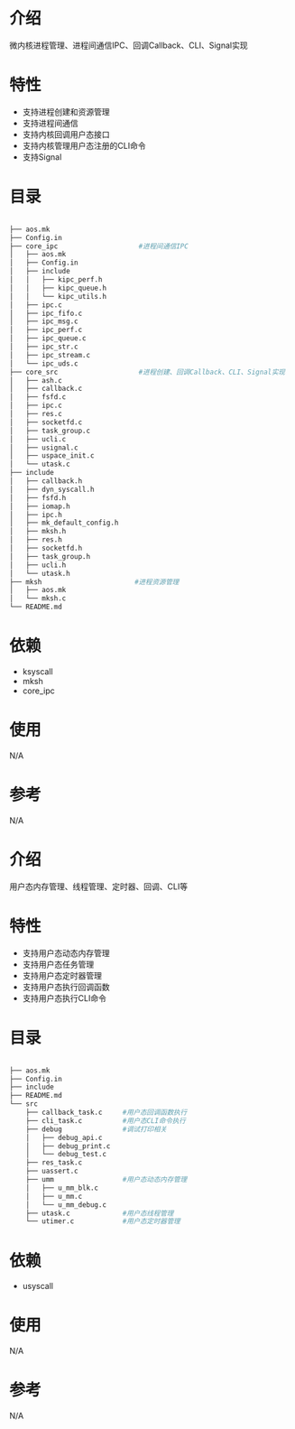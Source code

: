 # 介绍
微内核进程管理、进程间通信IPC、回调Callback、CLI、Signal实现

# 特性
- 支持进程创建和资源管理
- 支持进程间通信
- 支持内核回调用户态接口
- 支持内核管理用户态注册的CLI命令
- 支持Signal

# 目录
```sh

├── aos.mk
├── Config.in
├── core_ipc                    #进程间通信IPC
│   ├── aos.mk
│   ├── Config.in
│   ├── include
│   │   ├── kipc_perf.h
│   │   ├── kipc_queue.h
│   │   └── kipc_utils.h
│   ├── ipc.c
│   ├── ipc_fifo.c
│   ├── ipc_msg.c
│   ├── ipc_perf.c
│   ├── ipc_queue.c
│   ├── ipc_str.c
│   ├── ipc_stream.c
│   └── ipc_uds.c
├── core_src                    #进程创建、回调Callback、CLI、Signal实现
│   ├── ash.c
│   ├── callback.c
│   ├── fsfd.c
│   ├── ipc.c
│   ├── res.c
│   ├── socketfd.c
│   ├── task_group.c
│   ├── ucli.c
│   ├── usignal.c
│   ├── uspace_init.c
│   └── utask.c
├── include
│   ├── callback.h
│   ├── dyn_syscall.h
│   ├── fsfd.h
│   ├── iomap.h
│   ├── ipc.h
│   ├── mk_default_config.h
│   ├── mksh.h
│   ├── res.h
│   ├── socketfd.h
│   ├── task_group.h
│   ├── ucli.h
│   └── utask.h
├── mksh                       #进程资源管理
│   ├── aos.mk
│   └── mksh.c
└── README.md

```
# 依赖
- ksyscall
- mksh
- core_ipc

# 使用
N/A

# 参考
N/A


# 介绍
用户态内存管理、线程管理、定时器、回调、CLI等

# 特性
- 支持用户态动态内存管理
- 支持用户态任务管理
- 支持用户态定时器管理
- 支持用户态执行回调函数
- 支持用户态执行CLI命令

# 目录
```sh

├── aos.mk
├── Config.in
├── include
├── README.md
└── src
    ├── callback_task.c     #用户态回调函数执行
    ├── cli_task.c          #用户态CLI命令执行
    ├── debug               #调试打印相关
    │   ├── debug_api.c
    │   ├── debug_print.c
    │   └── debug_test.c
    ├── res_task.c
    ├── uassert.c
    ├── umm                 #用户态动态内存管理
    │   ├── u_mm_blk.c
    │   ├── u_mm.c
    │   └── u_mm_debug.c
    ├── utask.c             #用户态线程管理
    └── utimer.c            #用户态定时器管理

```
# 依赖
- usyscall

# 使用
N/A

# 参考
N/A

